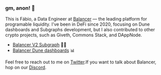 ### gm, anon! 👋

This is Fábio, a Data Engineer at [Balancer](https://balancer.fi) — the leading platform for programable liquidity. I've been in DeFi since 2020, focusing on Dune dashboards and Subgraphs development, but I also contributed to other crypto projects, such as Giveth, Commons Stack, and DAppNode.

- [Balancer V2 Subgraph](https://github.com/balancer-labs/balancer-subgraph-v2) 👨‍💻
- [Balancer Dune dashboards](https://dune.com/balancerlabs) 📊

Feel free to reach out to me on [Twitter](http://twitter.com/fabiomendesafc).If you want to talk about Balancer, hop on our [Discord](http://discord.balancer.fi/).

<!--
**mendesfabio/mendesfabio** is a ✨ _special_ ✨ repository because its `README.md` (this file) appears on your GitHub profile.

Here are some ideas to get you started:

- 🔭 I’m currently working on ...
- 🌱 I’m currently learning ...
- 👯 I’m looking to collaborate on ...
- 🤔 I’m looking for help with ...
- 💬 Ask me about ...
- 📫 How to reach me: ...
- 😄 Pronouns: ...
- ⚡ Fun fact: ...
-->
